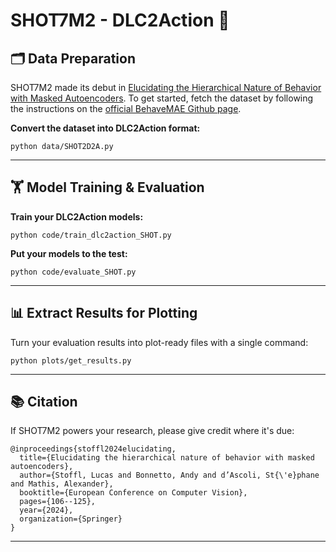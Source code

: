 # SHOT7M2 - DLC2Action 🚀


## 🗂️ Data Preparation

SHOT7M2 made its debut in [Elucidating the Hierarchical Nature of Behavior with Masked Autoencoders](https://link.springer.com/chapter/10.1007/978-3-031-73039-9_7).
To get started, fetch the dataset by following the instructions on the [official BehaveMAE Github page](https://github.com/amathislab/BehaveMAE/blob/main/datasets/README.md).

**Convert the dataset into DLC2Action format:**
```
python data/SHOT2D2A.py
```

---

## 🏋️ Model Training & Evaluation

**Train your DLC2Action models:**
```
python code/train_dlc2action_SHOT.py
```

**Put your models to the test:**
```
python code/evaluate_SHOT.py
```

---

## 📊 Extract Results for Plotting

Turn your evaluation results into plot-ready files with a single command:
```
python plots/get_results.py
```

---

## 📚 Citation

If SHOT7M2 powers your research, please give credit where it's due:
```
@inproceedings{stoffl2024elucidating,
  title={Elucidating the hierarchical nature of behavior with masked autoencoders},
  author={Stoffl, Lucas and Bonnetto, Andy and d’Ascoli, St{\'e}phane and Mathis, Alexander},
  booktitle={European Conference on Computer Vision},
  pages={106--125},
  year={2024},
  organization={Springer}
}
```

---
